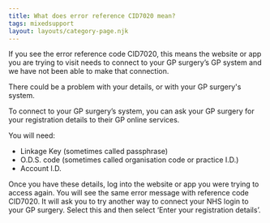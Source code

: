 ```yaml
---
title: What does error reference CID7020 mean?
tags: mixedsupport
layout: layouts/category-page.njk
---
```

If you see the error reference code CID7020, this means the website or app you are trying to visit needs to connect to your GP surgery’s GP system and we have not been able to make that connection.

There could be a problem with your details, or with your GP surgery's system.

To connect to your GP surgery’s system, you can ask your GP surgery for your registration details to their GP online services.

You will need:
* Linkage Key (sometimes called passphrase)
* O.D.S. code (sometimes called organisation code or practice I.D.)
* Account I.D.

Once you have these details, log into the website or app you were trying to access again. You will see the same error message with reference code CID7020. It will ask you to try another way to connect your NHS login to your GP surgery. Select this and then select ‘Enter your registration details’.

